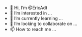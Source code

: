 - 👋 Hi, I’m @EricAdt
- 👀 I’m interested in ...
- 🌱 I’m currently learning ...
- 💞️ I’m looking to collaborate on ...
- 📫 How to reach me ...

<!---
EricAdt/EricAdt is a ✨ special ✨ repository because its `README.md` (this file) appears on your GitHub profile.
You can click the Preview link to take a look at your changes.
--->
